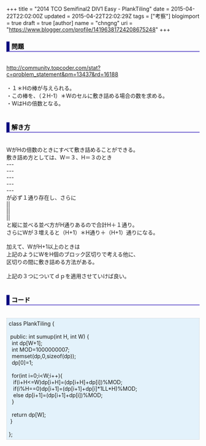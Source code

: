 +++
title = "2014 TCO Semifinal2 DIV1 Easy - PlankTiling"
date = 2015-04-22T22:02:00Z
updated = 2015-04-22T22:02:29Z
tags = ["考察"]
blogimport = true
draft = true
[author]
	name = "chngng"
	uri = "https://www.blogger.com/profile/14196381724208675248"
+++

<div dir="ltr" style="text-align: left;" trbidi="on"><h3 style="border-bottom: 2px solid slateblue; border-left: 8px solid navy; color: black; padding: 0px 0px 1px 5px;">問題 </h3><br /><a href="http://community.topcoder.com/stat?c=problem_statement&amp;pm=13437&amp;rd=16188" target="_blank">http://community.topcoder.com/stat?c=problem_statement&amp;pm=13437&amp;rd=16188</a><br /><br />・１＊Hの棒が与えられる。<br />・この棒を、（２H-1）＊Wのセルに敷き詰める場合の数を求める。<br />・WはHの倍数となる。<br /><br /><h3 style="border-bottom: 2px solid slateblue; border-left: 8px solid navy; color: black; padding: 0px 0px 1px 5px;">解き方 </h3><br />WがHの倍数のときにすべて敷き詰めることができる。<br />敷き詰め方としては、W＝３、H＝３のとき<br />---<br />---<br />---<br />---<br />---<br />が必ず１通り存在し、さらに<br />||<br />||<br />||<br />と縦に並べる並べ方がH通りあるので合計H＋１通り。<br />さらにWが３増えると（H+1）＊H通り＋（H+1）通りになる。<br /><br />加えて、WがH+1以上のときは<br />上記のようにWをH個のブロック区切りで考える他に、<br />区切りの間に敷き詰める方法がある。<br /><br />上記の３つについてｄｐを適用させていけば良い。<br /><br /><h3 style="border-bottom: 2px solid slateblue; border-left: 8px solid navy; color: black; padding: 0px 0px 1px 5px;">コード </h3><br /><div style="background-color: #e3f2fb; border: 1px dotted #CCCCCC; padding: 5px;">class PlankTiling {<br /><br /><span class="Apple-tab-span" style="white-space: pre;"> </span>public: int sumup(int H, int W) {<br /><span class="Apple-tab-span" style="white-space: pre;">  </span>int dp[W+1];<br /><span class="Apple-tab-span" style="white-space: pre;">  </span>int MOD=1000000007;<br /><span class="Apple-tab-span" style="white-space: pre;">  </span>memset(dp,0,sizeof(dp));<br /><span class="Apple-tab-span" style="white-space: pre;">  </span>dp[0]=1;<br /><br /><span class="Apple-tab-span" style="white-space: pre;">  </span>for(int i=0;i&lt;W;i++){<br /><span class="Apple-tab-span" style="white-space: pre;">   </span>if(i+H&lt;=W)dp[i+H]=(dp[i+H]+dp[i])%MOD;<br /><span class="Apple-tab-span" style="white-space: pre;">   </span>if(i%H==0)dp[i+1]=(dp[i+1]+dp[i]*1LL*H)%MOD;<br /><span class="Apple-tab-span" style="white-space: pre;">   </span>else dp[i+1]=(dp[i+1]+dp[i])%MOD;<br /><span class="Apple-tab-span" style="white-space: pre;">  </span>}<br /><br /><span class="Apple-tab-span" style="white-space: pre;">  </span>return dp[W];<br /><span class="Apple-tab-span" style="white-space: pre;"> </span>}<br /><br />};</div></div>
